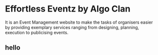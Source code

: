 # Effortless Eventz by Algo Clan
 It is an Event Management website to make the tasks of organisers easier by providing exemplary services ranging from designing, planning, execution to publicising events.
 
 ## hello
